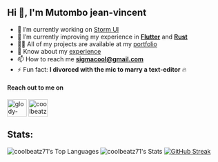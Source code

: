 ## Hi 👋, I'm Mutombo jean-vincent

- 🔭 I’m currently working on [Storm UI](https://storm.bestseller.com/)
- 🌱 I’m currently improving my experience in [**Flutter**](https://flutter.dev/) and [**Rust**](https://www.rust-lang.org/)
- 👨‍💻 All of my projects are available at my [portfolio](https://coolbeatz71.github.io/meet/#/)
- 📄 Know about my [experience](https://docs.google.com/presentation/d/15sNQrBbKHHPSCdofciya0XGESFcn3ONBk8V1qfaWB0o)
- 📫 How to reach me **sigmacool@gmail.com**
- ⚡ Fun fact: **I divorced with the mic to marry a text-editor** 🔥

#### Reach out to me on

<p align="left">
<a href="https://www.linkedin.com/in/mutombo-jv/" target="blank"><img align="center" src="https://cdn.worldvectorlogo.com/logos/linkedin-icon-2.svg" alt="glody-mutombo-riy" height="40" width="45" /></a>
<a href="https://stackoverflow.com/users/8124496/coolbeatz71" target="blank"><img align="center"  src="https://cdn.worldvectorlogo.com/logos/stack-overflow.svg" alt="coolbeatz71" height="40" width="45" /></a>

## Stats:

![coolbeatz71's Top Languages](https://github-readme-stats.vercel.app/api/top-langs/?username=coolbeatz71&show_icons=true&hide_border=true&theme=shades-of-purple)
![coolbeatz71's Stats](https://github-readme-stats.vercel.app/api?username=coolbeatz71&show_icons=true&hide_border=true&theme=shades-of-purple&card_width=250)
[![GitHub Streak](https://streak-stats.demolab.com?user=coolbeatz71&theme=shades-of-purple&card_width=740&card_height=150)](https://git.io/streak-stats)

